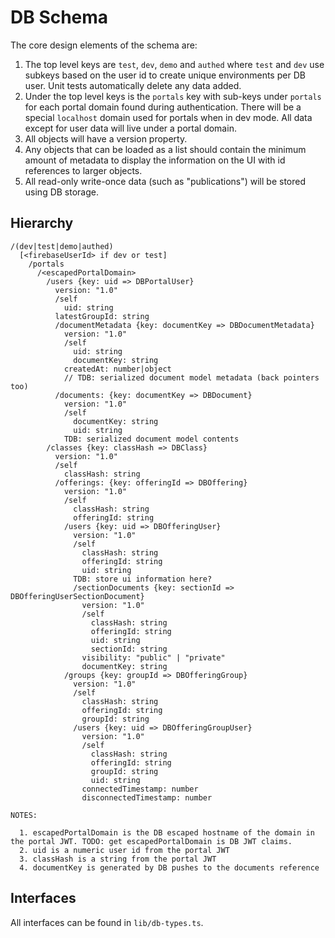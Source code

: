 # DB Schema

The core design elements of the schema are:

1. The top level keys are `test`, `dev`, `demo` and `authed` where `test` and `dev` use subkeys based on the user id to create unique environments per DB user.  Unit tests automatically delete any data added.
2. Under the top level keys is the `portals` key with sub-keys under `portals` for each portal domain found during authentication.  There will be a special `localhost` domain used for portals when in dev mode.  All data except for user data will live under a portal domain.
4. All objects will have a version property.
5. Any objects that can be loaded as a list should contain the minimum amount of metadata to display the information on the UI with id references to larger objects.
6. All read-only write-once data (such as "publications") will be stored using DB storage.

## Hierarchy

```
/(dev|test|demo|authed)
  [<firebaseUserId> if dev or test]
    /portals
      /<escapedPortalDomain>
        /users {key: uid => DBPortalUser}
          version: "1.0"
          /self
            uid: string
          latestGroupId: string
          /documentMetadata {key: documentKey => DBDocumentMetadata}
            version: "1.0"
            /self
              uid: string
              documentKey: string
            createdAt: number|object
            // TDB: serialized document model metadata (back pointers too)
          /documents: {key: documentKey => DBDocument}
            version: "1.0"
            /self
              documentKey: string
              uid: string
            TDB: serialized document model contents
        /classes {key: classHash => DBClass}
          version: "1.0"
          /self
            classHash: string
          /offerings: {key: offeringId => DBOffering}
            version: "1.0"
            /self
              classHash: string
              offeringId: string
            /users {key: uid => DBOfferingUser}
              version: "1.0"
              /self
                classHash: string
                offeringId: string
                uid: string
              TDB: store ui information here?
              /sectionDocuments {key: sectionId => DBOfferingUserSectionDocument}
                version: "1.0"
                /self
                  classHash: string
                  offeringId: string
                  uid: string
                  sectionId: string
                visibility: "public" | "private"
                documentKey: string
            /groups {key: groupId => DBOfferingGroup}
              version: "1.0"
              /self
                classHash: string
                offeringId: string
                groupId: string
              /users {key: uid => DBOfferingGroupUser}
                version: "1.0"
                /self
                  classHash: string
                  offeringId: string
                  groupId: string
                  uid: string
                connectedTimestamp: number
                disconnectedTimestamp: number

NOTES:

  1. escapedPortalDomain is the DB escaped hostname of the domain in the portal JWT. TODO: get escapedPortalDomain is DB JWT claims.
  2. uid is a numeric user id from the portal JWT
  3. classHash is a string from the portal JWT
  4. documentKey is generated by DB pushes to the documents reference
```

## Interfaces

All interfaces can be found in `lib/db-types.ts`.